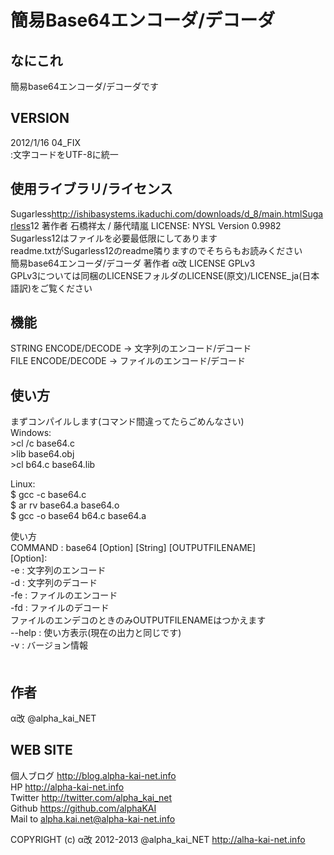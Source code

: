 ﻿簡易Base64エンコーダ/デコーダ
==================


なにこれ
------------------
簡易base64エンコーダ/デコーダです  
  
  
VERSION
------------------
2012/1/16 04_FIX  
:文字コードをUTF-8に統一  
  
  
使用ライブラリ/ライセンス
------------------
Sugarless<http://ishibasystems.ikaduchi.com/downloads/d_8/main.htmlSugarless>12 著作者 石橋祥太 / 藤代晴嵐 LICENSE: NYSL Version 0.9982  
Sugarless12はファイルを必要最低限にしてあります  
readme.txtがSugarless12のreadme隣りますのでそちらもお読みください  
簡易base64エンコーダ/デコーダ 著作者 α改 LICENSE GPLv3  
GPLv3については同梱のLICENSEフォルダのLICENSE(原文)/LICENSE_ja(日本語訳)をご覧ください  
  
  
機能
-----------------
STRING ENCODE/DECODE -> 文字列のエンコード/デコード  
FILE ENCODE/DECODE -> ファイルのエンコード/デコード  
  
  
使い方
-----------------
まずコンパイルします(コマンド間違ってたらごめんなさい)　　
　　
　　  
Windows:  
    >cl /c base64.c  
    >lib base64.obj  
    >cl b64.c base64.lib
  
Linux:  
    $ gcc -c base64.c  
    $ ar rv base64.a base64.o  
    $ gcc -o base64 b64.c base64.a
  

  
使い方  
    COMMAND : base64 [Option] [String] [OUTPUTFILENAME]  
    [Option]:  
    -e  :  文字列のエンコード  
    -d  :  文字列のデコード  
    -fe  :  ファイルのエンコード  
    -fd  :  ファイルのデコード  
    ファイルのエンデコのときのみOUTPUTFILENAMEはつかえます  
    --help  :  使い方表示(現在の出力と同じです)  
    -v  :  バージョン情報  
　　
  
作者
-------------------
α改 @alpha_kai_NET  
  
  
WEB SITE
-------------------

個人ブログ <http://blog.alpha-kai-net.info>  
HP <http://alpha-kai-net.info>  
Twitter <http://twitter.com/alpha_kai_net>  
Github <https://github.com/alphaKAI>  
Mail to <alpha.kai.net@alpha-kai-net.info>




COPYRIGHT (c) α改 2012-2013 @alpha_kai_NET http://alha-kai-net.info
